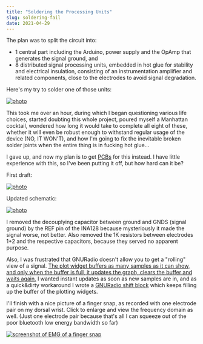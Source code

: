 ```yaml
---
title: "Soldering the Processing Units"
slug: soldering-fail
date: 2021-04-29
---
```


The plan was to split the circuit into:

- 1 central part including the Arduino, power supply and the OpAmp that
  generates the signal ground, and
- 8 distributed signal processing units, embedded in hot glue for stability and
  electrical insulation, consisting of an instrumentation amplifier and related
  components, close to the electrodes to avoid signal degradation.

Here's my try to solder one of those units:

[![photo](data/myo/IMG_20210430_024941.jpg.resized.png.thumb.jpg)](data/myo/IMG_20210430_024941.jpg.resized.png)

This took me over an hour, during which I began questioning various life
choices, started doubting this whole project, poured myself a Manhattan
cocktail, wondered how long it would take to complete all eight of these,
whether it will even be robust enough to withstand regular usage of the device
(NO, IT WON'T), and how I'm going to fix the inevitable broken solder joints
when the entire thing is in fucking hot glue...

I gave up, and now my plan is to get
[PCBs](https://en.wikipedia.org/wiki/Printed_circuit_board) for this instead.
I have little experience with this, so I've been putting it off, but how hard
can it be?

First draft:

[![photo](data/myo/myocular0.5.1_pcb.png)](https://codeberg.org/hut/psylink/src/branch/master/schematics/myocular0.5.1.kicad_pcb)

Updated schematic:

[![photo](data/myo/myocular0.5.1.thumb.png)](data/myo/myocular0.5.1.png)

I removed the decouplying capacitor between ground and GNDS (signal ground) by
the REF pin of the INA128 because mysteriously it made the signal worse, not
better.  Also removed the 1K resistors between electrodes 1+2 and the
respective capacitors, because they served no apparent purpose.

Also, I was frustrated that GNURadio doesn't allow you to get a "rolling" view
of a signal.  [The plot widget buffers as many samples as it can show, and only
when the buffer is full, it updates the graph, clears the buffer and waits
again.](https://github.com/gnuradio/gnuradio/blob/6dbdc285469dd45d3752794c5195bd29ad45a0d5/gr-qtgui/lib/time_sink_c_impl.cc#L559-L577)
I wanted instant updates as soon as new samples are in, and as a quick&dirty
workaround I wrote a
[GNURadio shift block](https://codeberg.org/hut/psylink/src/branch/master/experimental/5_ble/gnuradio/block_shift.py)
which keeps filling up the buffer of the plotting widgets.

I'll finish with a nice picture of a finger snap, as recorded with one
electrode pair on my dorsal wrist.  Click to enlarge and view the frequency
domain as well.  (Just one electrode pair because that's all I can squeeze out
of the poor bluetooth low energy bandwidth so far)

[![screenshot of EMG of a finger snap](data/myo/2021-04-30_03-48-59_1920x1080.crop.crop.png)](data/myo/2021-04-30_03-48-59_1920x1080.crop.png)
